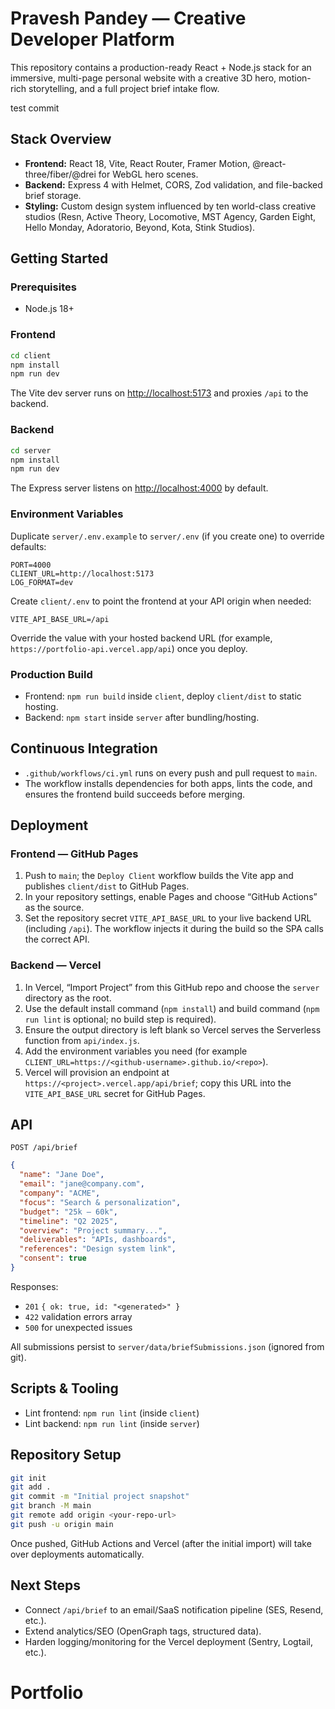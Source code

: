 # Pravesh Pandey — Creative Developer Platform

This repository contains a production-ready React + Node.js stack for an immersive, multi-page personal website with a creative 3D hero, motion-rich storytelling, and a full project brief intake flow.

test commit
## Stack Overview
- **Frontend:** React 18, Vite, React Router, Framer Motion, @react-three/fiber/@drei for WebGL hero scenes.
- **Backend:** Express 4 with Helmet, CORS, Zod validation, and file-backed brief storage.
- **Styling:** Custom design system influenced by ten world-class creative studios (Resn, Active Theory, Locomotive, MST Agency, Garden Eight, Hello Monday, Adoratorio, Beyond, Kota, Stink Studios).

## Getting Started

### Prerequisites
- Node.js 18+

### Frontend
```bash
cd client
npm install
npm run dev
```
The Vite dev server runs on [http://localhost:5173](http://localhost:5173) and proxies `/api` to the backend.

### Backend
```bash
cd server
npm install
npm run dev
```
The Express server listens on [http://localhost:4000](http://localhost:4000) by default.

### Environment Variables
Duplicate `server/.env.example` to `server/.env` (if you create one) to override defaults:
```
PORT=4000
CLIENT_URL=http://localhost:5173
LOG_FORMAT=dev
```

Create `client/.env` to point the frontend at your API origin when needed:
```
VITE_API_BASE_URL=/api
```
Override the value with your hosted backend URL (for example, `https://portfolio-api.vercel.app/api`) once you deploy.

### Production Build
- Frontend: `npm run build` inside `client`, deploy `client/dist` to static hosting.
- Backend: `npm start` inside `server` after bundling/hosting.

## Continuous Integration
- `.github/workflows/ci.yml` runs on every push and pull request to `main`.
- The workflow installs dependencies for both apps, lints the code, and ensures the frontend build succeeds before merging.

## Deployment

### Frontend — GitHub Pages
1. Push to `main`; the `Deploy Client` workflow builds the Vite app and publishes `client/dist` to GitHub Pages.
2. In your repository settings, enable Pages and choose “GitHub Actions” as the source.
3. Set the repository secret `VITE_API_BASE_URL` to your live backend URL (including `/api`). The workflow injects it during the build so the SPA calls the correct API.

### Backend — Vercel
1. In Vercel, “Import Project” from this GitHub repo and choose the `server` directory as the root.
2. Use the default install command (`npm install`) and build command (`npm run lint` is optional; no build step is required).
3. Ensure the output directory is left blank so Vercel serves the Serverless function from `api/index.js`.
4. Add the environment variables you need (for example `CLIENT_URL=https://<github-username>.github.io/<repo>`).
5. Vercel will provision an endpoint at `https://<project>.vercel.app/api/brief`; copy this URL into the `VITE_API_BASE_URL` secret for GitHub Pages.

## API
`POST /api/brief`
```json
{
  "name": "Jane Doe",
  "email": "jane@company.com",
  "company": "ACME",
  "focus": "Search & personalization",
  "budget": "25k – 60k",
  "timeline": "Q2 2025",
  "overview": "Project summary...",
  "deliverables": "APIs, dashboards",
  "references": "Design system link",
  "consent": true
}
```

Responses:
- `201` `{ ok: true, id: "<generated>" }`
- `422` validation errors array
- `500` for unexpected issues

All submissions persist to `server/data/briefSubmissions.json` (ignored from git).

## Scripts & Tooling
- Lint frontend: `npm run lint` (inside `client`)
- Lint backend: `npm run lint` (inside `server`)

## Repository Setup
```bash
git init
git add .
git commit -m "Initial project snapshot"
git branch -M main
git remote add origin <your-repo-url>
git push -u origin main
```
Once pushed, GitHub Actions and Vercel (after the initial import) will take over deployments automatically.

## Next Steps
- Connect `/api/brief` to an email/SaaS notification pipeline (SES, Resend, etc.).
- Extend analytics/SEO (OpenGraph tags, structured data).
- Harden logging/monitoring for the Vercel deployment (Sentry, Logtail, etc.).

# Portfolio
